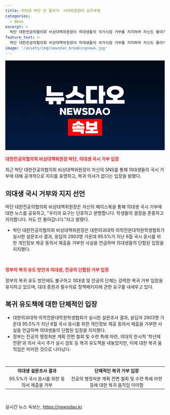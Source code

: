 ```yaml
---
title: 의대생 박단 안 돌아가  비대위원장의 요지부동
categories:
  - News
excerpt: >
  박단 대한전공의협의회 비상대책위원장이 의대생들의 국가시험 거부를 지지하며 자신도 돌아가지 않을 의사를 밝힌 것으로 나타났다. 최근 정부의 복귀 유도 방안에 대한 첫 반응으로, 전공의협의회는 학생들의 결정을 존중하고 지지한다고 밝히고 있다. 의대생들 중 95.5%가 국시 응시를 거부했다는 조사 결과에 따라 복귀 움직임은 미미한 상황이며, 단체는 복귀 거부 입장을 고수하면서 정부에 증원 및 정책패키지 전면 백지화를 요구하고 있다.
feature_text: >
  박단 대한전공의협의회 비상대책위원장이 의대생들의 국가시험 거부를 지지하며 자신도 돌아가지 않을 의사를 밝힌 것으로 나타났다. 최근 정부의 복귀 유도 방안에 대한 첫 반응으로, 전공의협의회는 학생들의 결정을 존중하고 지지한다고 밝히고 있다. 의대생들 중 95.5%가 국시 응시를 거부했다는 조사 결과에 따라 복귀 움직임은 미미한 상황이며, 단체는 복귀 거부 입장을 고수하면서 정부에 증원 및 정책패키지 전면 백지화를 요구하고 있다.
image: '/assets/img/newsdao_breakingnews.jpg'
---
```


<p><img src="/assets/img/newsdao_breakingnews.jpg" alt="pcversion 속보" /></p>

<p><b><span style="color: #ee2323;">대한전공의협의회 비상대책위원장 박단, 의대생 국시 거부 입장</span></b></p>

<p data-ke-size="size16">최근 박단 대한전공의협의회 비상대책위원장이 자신의 SNS를 통해 의대생들의 국시 거부에 대해 공개적으로 지지를 표명하고, 복귀 의사가 없다는 입장을 밝혔다.</p>

<h2 data-ke-size="size26">의대생 국시 거부와 지지 선언</h2>

<p data-ke-size="size16">박단 대한전공의협의회 비상대책위원장은 자신의 페이스북을 통해 의대생 국시 거부에 대한 뉴스를 공유하고, "우리의 요구는 단호하고 분명합니다. 학생들의 결정을 존중하고 지지합니다. 저도 안 돌아갑니다."라고 밝혔다.</p>

<ul>
  <li>박단 대한전공의협의회 비상대책위원장은 대한의과대학·의학전문대학원학생협회가 실시한 설문조사 결과, 응답자 2903명 가운데 95.5%가 지난 6월 국시 응시를 위한 개인정보 제공 동의서 제출을 거부한 사실을 언급하며 의대생들의 단합된 입장을 지지했다.</li>
</ul>

<p data-ke-size="size16">&nbsp;</p>

<p><b><span style="color: #ee2323;">정부의 복귀 유도 방안과 의대생, 전공의 단합된 거부 입장</span></b></p>

<p data-ke-size="size16">정부의 복귀 유도 방안에도 불구하고 의대생 및 전공의 단체는 강력한 복귀 거부 입장을 유지하고 있으며, 대대 증원과 필수의료 정책패키지에 관한 요구를 내세우고 있다.</p>

<h2 data-ke-size="size26">복귀 유도책에 대한 단체적인 입장</h2>

<ul>
  <li>대한의과대학·의학전문대학원학생협회가 실시한 설문조사 결과, 응답자 2903명 가운데 95.5%가 지난 6월 국시 응시를 위한 개인정보 제공 동의서 제출을 거부한 사실을 언급하며 의대생들의 단합된 입장을 지지했다.</li>
  <li>정부는 전공의 행정처분 계획 전면 철회 및 수련 특례 마련, 의대의 한시적 ‘학년제 전환’과 의사 국시 추가 실시 검토 등 복귀 유도책을 내놓았지만, 이에 대한 복귀 움직임은 미미한 것으로 나타났다.</li>
</ul>

<p data-ke-size="size16">&nbsp;</p>

<table>
    <tbody>
        <tr>
            <td style="text-align: center; height: 17px;"><b>의대생 설문조사 결과</b></td>
            <td style="text-align: center; height: 17px;"><b>단체적인 복귀 거부 입장</b></td>
        </tr>
        <tr>
            <td style="text-align: center; height: 17px;">95.5%가 국시 응시를 위한 동의서 제출을 거부</td>
            <td style="text-align: center; height: 17px;">전공의 행정처분 계획 전면 철회 및 수련 특례 마련 등에 대한 복귀 움직임 미미함</td>
        </tr>
    </tbody>
</table>

<p data-ke-size="size16">&nbsp;</p>
실시간 뉴스 속보는, <a href="https://newsdao.kr" rel="dofollow">https://newsdao.kr</a>



